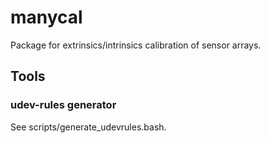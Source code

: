 # manycal
Package for extrinsics/intrinsics calibration of sensor arrays.

## Tools
### udev-rules generator
See scripts/generate_udevrules.bash.